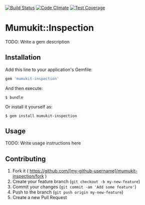 [![Build Status](https://travis-ci.org/mumuki/mumukit-inspection.svg)](https://travis-ci.org/mumuki/mumukit-inspection)
[![Code Climate](https://codeclimate.com/github/mumuki/mumukit-inspection/badges/gpa.svg)](https://codeclimate.com/github/mumuki/mumukit-inspection)
[![Test Coverage](https://codeclimate.com/github/mumuki/mumukit-inspection/badges/coverage.svg)](https://codeclimate.com/github/mumuki/mumukit-inspection)

# Mumukit::Inspection

TODO: Write a gem description

## Installation

Add this line to your application's Gemfile:

```ruby
gem 'mumukit-inspection'
```

And then execute:

    $ bundle

Or install it yourself as:

    $ gem install mumukit-inspection

## Usage

TODO: Write usage instructions here

## Contributing

1. Fork it ( https://github.com/[my-github-username]/mumukit-inspection/fork )
2. Create your feature branch (`git checkout -b my-new-feature`)
3. Commit your changes (`git commit -am 'Add some feature'`)
4. Push to the branch (`git push origin my-new-feature`)
5. Create a new Pull Request
